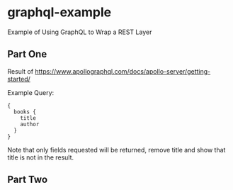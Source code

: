 # graphql-example
Example of Using GraphQL to Wrap a REST Layer

## Part One
Result of https://www.apollographql.com/docs/apollo-server/getting-started/

Example Query:
```
{
  books {
    title
    author
  }
}
```

Note that only fields requested will be returned, remove title and show that title is not in the result.

## Part Two

